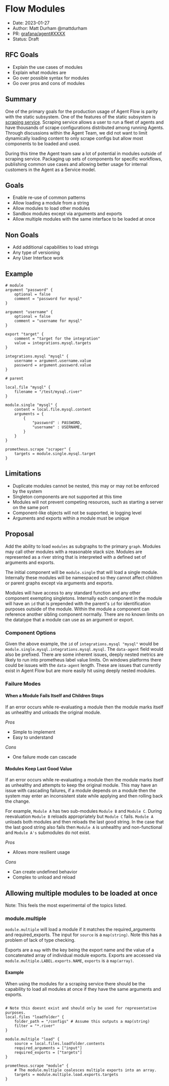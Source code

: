 # Flow Modules

* Date: 2023-01-27
* Author: Matt Durham @mattdurham
* PR: [grafana/agent#XXXX](https://github.com/grafana/agent/pull/XXXX)
* Status: Draft

## RFC Goals

* Explain the use cases of modules
* Explain what modules are
* Go over possible syntax for modules
* Go over pros and cons of modules

## Summary

One of the primary goals for the production usage of Agent Flow is parity with the static subsystem. One of the features of the static subsystem is [scraping service](). Scraping service allows a user to run a fleet of agents and have thousands of scrape configurations distributed among running Agents. Through discussions within the Agent Team, we did not want to limit dynamically loading content to only scrape configs but allow most components to be loaded and used.

During this time the Agent team saw a lot of potential in modules outside of scraping service. Packaging up sets of components for specific workflows, publishing common use cases and allowing better usage for internal customers in the Agent as a Service model.

## Goals

* Enable re-use of common patterns
* Allow loading a module from a string
* Allow modules to load other modules
* Sandbox modules except via arguments and exports
* Allow multiple modules with the same interface to be loaded at once

## Non Goals

* Add additional capabilities to load strings
* Any type of versioning
* Any User Interface work

## Example

```river
# module
argument "password" {
    optional = false
    comment = "password for mysql"
}

argument "username" {
    optional = false
    comment = "username for mysql"
}

export "target" {
    comment = "target for the integration"
    value = integrations.mysql.targets
}

integrations.mysql "mysql" {
    username = argument.username.value
    password = argument.password.value
}
```

```river
# parent

local.file "mysql" {
    filename = "/test/mysql.river"
}

module.single "mysql" {
    content = local.file.mysql.content
    arguments = {
        {
            "password" : PASSWORD,
            "username" : USERNAME,
        }
    }
}

prometheus.scrape "scraper" {
    targets = module.single.mysql.target
}

```

## Limitations

* Duplicate modules cannot be nested, this may or may not be enforced by the system
* Singleton components are not supported at this time
* Modules will not prevent competing resources, such as starting a server on the same port
* Component-like objects will not be supported, ie logging level
* Arguments and exports within a module must be unique

## Proposal

Add the ability to load `modules` as subgraphs to the primary `graph`. Modules may call other modules with a reasonable stack size. Modules are represented as a river string that is interpreted with a defined set of arguments and exports.

The initial component will be `module.single` that will load a single module. Internally these modules will be namespaced so they cannot affect children or parent graphs except via arguments and exports.

Modules will have access to any standard function and any other component exempting singletons. Internally each component in the module will have an `id` that is prepended with the parent's `id` for identification purposes outside of the module. Within the module a component can reference another sibling component normally. There are no known limits on the datatype that a module can use as an argument or export.

### Component Options


Given the above example, the `id` of `integrations.mysql "mysql"` would be `module.single.mysql.integrations.mysql.mysql`. The `data-agent` field would also be prefixed. There are some inherent issues, deeply nested metrics are likely to run into prometheus label value limits. On windows platforms there could be issues with the `data-agent` length. These are issues that currently exist in Agent Flow but are more easily hit using deeply nested modules.


### Failure Modes

#### When a Module Fails Itself and Children Stops

If an error occurs while re-evaluating a module then the module marks itself as unhealthy and unloads the original module.

*Pros*

* Simple to implement
* Easy to understand

*Cons*

* One failure mode can cascade

#### Modules Keep Last Good Value

If an error occurs while re-evaluating a module then the module marks itself as unhealthy and attempts to keep the original module. This may have an issue with cascading failures, if a module depends on a module then the system may enter an inconsistent state while applying and then rolling back the change.

For example, `Module A` has two sub-modules `Module B` and `Module C`. During reevaluation `Module B` reloads appropriately but `Module C` fails. `Module A` unloads both modules and then reloads the last good string. In the case that the last good string also fails then `Module A` is unhealthy and non-functional and `Module A's` submodules do not exist.

*Pros*

* Allows more resilient usage

*Cons*

* Can create undefined behavior
* Complex to unload and reload

## Allowing multiple modules to be loaded at once

Note: This feels the most experimental of the topics listed.

### module.multiple

`module.multiple` will load a module if it matches the required_arguments and required_exports. The input for `source` is a `map(string)`. Note this has a problem of lack of type checking.

Exports are a `map` with the key being the export name and the value of a concatenated array of individual module exports. Exports are accessed via `module.multiple.LABEL.exports.NAME`, `exports` is a `map(array)`.

#### Example

When using the modules for a scraping service there should be the capability to load all modules at once if they have the same arguments and exports.

```river

# Note this doesnt exist and should only be used for representative purposes.
local.files "loadfolder" {
    folder_path = "/configs" # Assume this outputs a map(string)
    filter = "*.river"
}

module.multiple "load" {
    source = local.files.loadfolder.contents
    required_arguments = ["input"]
    required_exports = ["targets"]
}

prometheus.scrape "module" {
    # The module.multiple coalesces multiple exports into an array. 
    targets = module.multiple.load.exports.targets
}

```